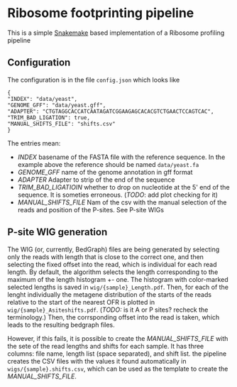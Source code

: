 Ribosome footprinting pipeline
==============================

This is a simple
[Snakemake](https://bitbucket.org/snakemake/snakemake/wiki/Home) based
implementation of a Ribosome profiling pipeline

Configuration
-------------

The configuration is in the file `config.json` which looks like

    {
    "INDEX": "data/yeast",
    "GENOME_GFF": "data/yeast.gff",
    "ADAPTER": "CTGTAGGCACCATCAATAGATCGGAAGAGCACACGTCTGAACTCCAGTCAC",
    "TRIM_BAD_LIGATION": true,
    "MANUAL_SHIFTS_FILE": "shifts.csv"
    }

The entries mean:

  * *INDEX* basename of the FASTA file with the reference sequence.
    In the example above the reference should be named `data/yeast.fa`
  * *GENOME_GFF* name of the genome annotation in gff format
  * *ADAPTER* Adapter to strip of the end of the sequence
  * *TRIM_BAD_LIGATIOIN* whether to drop on nucleotide at the 5' end
    of the sequence.  It is someties erroneous. (_TODO_: add plot checking for it)
  * *MANUAL_SHIFTS_FILE* Nam of the csv with the manual selection of
    the reads and position of the P-sites. See P-site WIGs
	
P-site WIG generation
---------------------

The WIG (or, currently, BedGraph) files are being generated by
selecting only the reads with length that is close to the correct one,
and then selecting the fixed offset into the read, which is individual
for each read length. By default, the algorithm selects the length
corresponding to the maximum of the length histogram +- one.  The
histogram with color-marked selected lengths is saved in
`wig/{sample}_Length.pdf`.  Then, for each of the lenght individually
the metagene distribution of the starts of the reads relative to the
start of the nearest OFR is plotted in `wig/{sample}_Asiteshifts.pdf`.
(_TODO:_ is it A or P sites? recheck the terminology.) Then, the
corrsponding offset into the read is taken, which leads to the
resulting bedgraph files.

However, if this fails, it is possible to create the
*MANUAL_SHIFTS_FILE* with the sete of the read lengths and shifts for
each sample. It has three columns: file name, length list (space
separated), and shift list. the pipeline creates the CSV files with
the values it found automatically in `wigs/{sample}.shifts.csv`, which
can be used as the template to create the *MANUAL_SHIFTS_FILE*.

